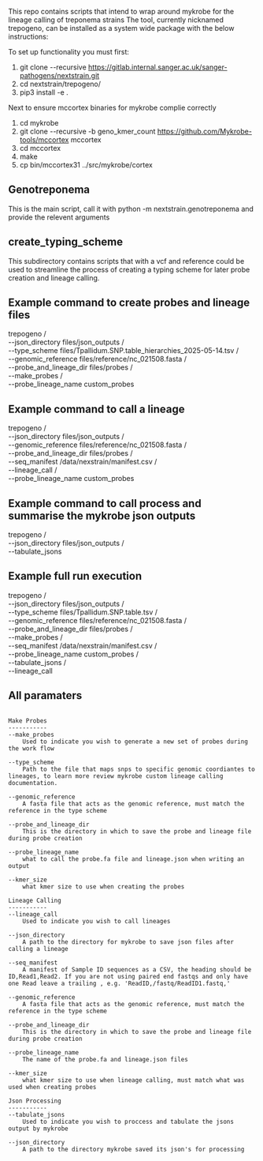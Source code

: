 This repo contains scripts that intend to wrap around mykrobe for the lineage calling of treponema strains
The tool, currently nicknamed trepogeno, can be installed as a system wide package with the below instructions:

To set up functionality you must first: 
1. git clone --recursive https://gitlab.internal.sanger.ac.uk/sanger-pathogens/nextstrain.git
2. cd nextstrain/trepogeno/
3. pip3 install -e . 

Next to ensure mccortex binaries for mykrobe complie correctly

1. cd mykrobe
2. git clone --recursive -b geno_kmer_count https://github.com/Mykrobe-tools/mccortex mccortex
3. cd mccortex
4. make
5. cp bin/mccortex31 ../src/mykrobe/cortex

## Genotreponema
This is the main script, call it with python -m nextstrain.genotreponema and provide the relevent arguments

## create_typing_scheme
This subdirectory contains scripts that with a vcf and reference could be used to streamline the process of creating a 
typing scheme for later probe creation and lineage calling.

## Example command to create probes and lineage files

trepogeno /\
--json_directory files/json_outputs /\
--type_scheme files/Tpallidum.SNP.table_hierarchies_2025-05-14.tsv /\
--genomic_reference files/reference/nc_021508.fasta /\
--probe_and_lineage_dir files/probes /\
--make_probes /\
--probe_lineage_name custom_probes

## Example command to call a lineage

trepogeno /\
--json_directory files/json_outputs /\
--genomic_reference files/reference/nc_021508.fasta /\
--probe_and_lineage_dir files/probes /\
--seq_manifest /data/nexstrain/manifest.csv /\
--lineage_call /\
--probe_lineage_name custom_probes


## Example command to call process and summarise the mykrobe json outputs
trepogeno /\
--json_directory files/json_outputs /\
--tabulate_jsons

## Example full run execution

trepogeno /\
--json_directory files/json_outputs /\
--type_scheme files/Tpallidum.SNP.table.tsv /\
--genomic_reference files/reference/nc_021508.fasta /\
--probe_and_lineage_dir files/probes /\
--make_probes /\
--seq_manifest /data/nexstrain/manifest.csv /\
--probe_lineage_name custom_probes /\
--tabulate_jsons /\
--lineage_call

## All paramaters 
``` 

Make Probes
-----------
--make_probes
    Used to indicate you wish to generate a new set of probes during the work flow

--type_scheme
    Path to the file that maps snps to specific genomic coordiantes to lineages, to learn more review mykrobe custom lineage calling documentation.

--genomic_reference
    A fasta file that acts as the genomic reference, must match the reference in the type scheme

--probe_and_lineage_dir
    This is the directory in which to save the probe and lineage file during probe creation

--probe_lineage_name
    what to call the probe.fa file and lineage.json when writing an output

--kmer_size
    what kmer size to use when creating the probes

Lineage Calling
-----------
--lineage_call
    Used to indicate you wish to call lineages

--json_directory
    A path to the directory for mykrobe to save json files after calling a lineage

--seq_manifest
    A manifest of Sample ID sequences as a CSV, the heading should be ID,Read1,Read2. If you are not using paired end fastqs and only have one Read leave a trailing , e.g. 'ReadID,/fastq/ReadID1.fastq,'

--genomic_reference
    A fasta file that acts as the genomic reference, must match the reference in the type scheme

--probe_and_lineage_dir
    This is the directory in which to save the probe and lineage file during probe creation

--probe_lineage_name
    The name of the probe.fa and lineage.json files

--kmer_size
    what kmer size to use when lineage calling, must match what was used when creating probes

Json Processing
-----------
--tabulate_jsons
    Used to indicate you wish to proccess and tabulate the jsons output by mykrobe

--json_directory
    A path to the directory mykrobe saved its json's for processing

```

